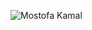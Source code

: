 ![Mostofa Kamal](https://user-images.githubusercontent.com/74599998/172400627-f01d17c6-212d-4e60-89fa-7a997a2564a2.png)
